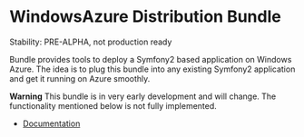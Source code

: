 # WindowsAzure Distribution Bundle

Stability: PRE-ALPHA, not production ready

Bundle provides tools to deploy a Symfony2 based application on Windows Azure. The idea is to plug this bundle into any existing Symfony2 application and get it running on Azure smoothly.

**Warning** This bundle is in very early development and will change. The functionality mentioned below is not fully implemented.

* [Documentation](http://beberlei.github.com/AzureDistributionBundle)

